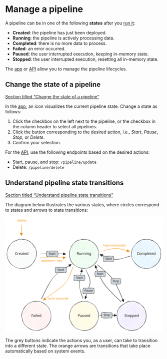 # Manage a pipeline

A pipeline can be in one of the following **states** after you [run it](/guides/basic-usage/run-pipelines):

* **Created**: the pipeline has just been deployed.
* **Running**: the pipeline is actively processing data.
* **Completed**: there is no more data to process.
* **Failed**: an error occurred.
* **Paused**: the user interrupted execution, keeping in-memory state.
* **Stopped**: the user interrupted execution, resetting all in-memory state.

The [app](https://app.tenzir.com/) or [API](/reference/node/api) allow you to manage the pipeline lifecycles.

## Change the state of a pipeline

[Section titled “Change the state of a pipeline”](#change-the-state-of-a-pipeline)

In the [app](https://app.tenzir.com/overview), an icon visualizes the current pipeline state. Change a state as follows:

1. Click the checkbox on the left next to the pipeline, or the checkbox in the column header to select all pipelines.
2. Click the button corresponding to the desired action, i.e., *Start*, *Pause*, *Stop*, or *Delete*.
3. Confirm your selection.

For the [API](/reference/node/api), use the following endpoints based on the desired actions:

* Start, pause, and stop: `/pipeline/update`
* Delete: `/pipeline/delete`

## Understand pipeline state transitions

[Section titled “Understand pipeline state transitions”](#understand-pipeline-state-transitions)

The diagram below illustrates the various states, where circles correspond to states and arrows to state transitions:

![Pipeline States](/pr-preview/pr-116/_astro/pipeline-states.KFiJ59Ps_19DKCs.svg)

The grey buttons indicate the actions you, as a user, can take to transition into a different state. The orange arrows are transitions that take place automatically based on system events.